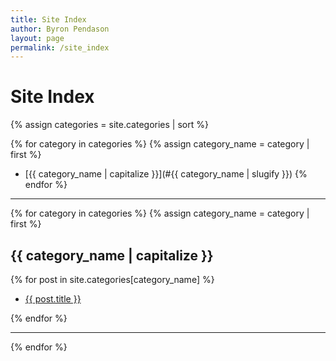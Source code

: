 ```yaml
---
title: Site Index
author: Byron Pendason
layout: page
permalink: /site_index
---
```


# Site Index

{% assign categories = site.categories | sort %}

{% for category in categories %}
{% assign category_name = category | first %}
- [{{ category_name | capitalize }}](#{{ category_name | slugify }})
{% endfor %}
* * *
{% for category in categories %}
{% assign category_name = category | first %}

<h2 id="{{ category_name | slugify }}">{{ category_name | capitalize }}</h2>

{% for post in site.categories[category_name] %}

- [{{ post.title }}]({{post.url}})

{% endfor %}
* * *
{% endfor %}

